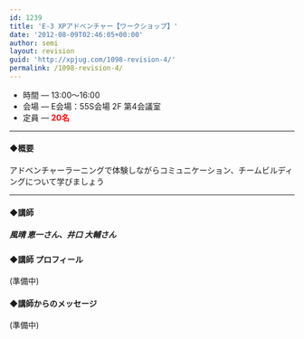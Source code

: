 ```yaml
---
id: 1239
title: 'E-3 XPアドベンチャー【ワークショップ】'
date: '2012-08-09T02:46:05+00:00'
author: semi
layout: revision
guid: 'http://xpjug.com/1098-revision-4/'
permalink: /1098-revision-4/
---
```


- 時間 — 13:00〜16:00
- 会場 — E会場：55S会場 2F 第4会議室
- 定員 — **<font color="red">20名</font>**

---

#### ◆概要

アドベンチャーラーニングで体験しながらコミュニケーション、チームビルディングについて学びましょう

---

#### ◆講師

##### 風晴 恵一さん、井口 大輔さん

#### ◆講師 プロフィール

(準備中)

#### ◆講師からのメッセージ

(準備中)